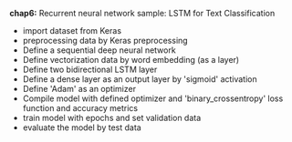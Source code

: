 **chap6:** Recurrent neural network
sample: LSTM for Text Classification

- import dataset from Keras
- preprocessing data by Keras preprocessing
- Define a sequential deep neural network
- Define vectorization data by word embedding (as a layer)
- Define two bidirectional LSTM layer 
- Define a dense layer as an output layer by 'sigmoid' activation
- Define 'Adam' as an optimizer
- Compile model with defined optimizer and 'binary_crossentropy' loss function  and accuracy metrics
- train model with epochs and set validation data
- evaluate the model by test data

